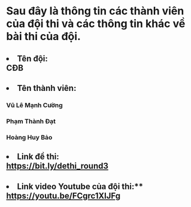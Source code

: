 # **Sau đây là thông tin các thành viên của đội thi và các thông tin khác về bài thi của đội.**
## **<li>Tên đội:</li>** CĐB
##  <li>**Tên thành viên:**</li>
###    Vũ Lê Mạnh Cường
###    Phạm Thành Đạt
###    Hoàng Huy Bảo
## <li>**Link đề thi:**</li> https://bit.ly/dethi_round3
## <li>Link video Youtube của đội thi:**</li> https://youtu.be/FCgrc1XlJFg
</ul>
